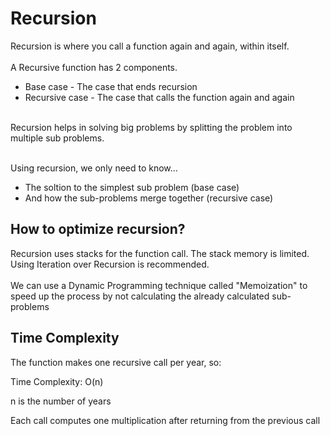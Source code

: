 # Recursion

Recursion is where you call a function again and again, within itself. <br><br>
A Recursive function has 2 components.

- Base case - The case that ends recursion
- Recursive case - The case that calls the function again and again

<br>
Recursion helps in solving big problems by splitting the problem into multiple sub problems. <br>
<br>

Using recursion, we only need to know...

- The soltion to the simplest sub problem (base case)
- And how the sub-problems merge together (recursive case)

## How to optimize recursion?

Recursion uses stacks for the function call. The stack memory is limited. Using Iteration over Recursion is recommended.<br> <br>
We can use a Dynamic Programming technique called "Memoization" to speed up the process by not calculating the already calculated sub-problems

## Time Complexity
The function makes one recursive call per year, so:

Time Complexity: O(n)

n is the number of years

Each call computes one multiplication after returning from the previous call
